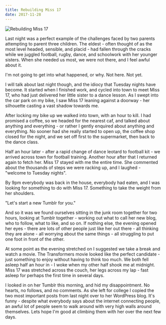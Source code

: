 ```yaml
---
title: Rebuilding Miss 17
date: 2017-11-28
---
```


![Rebuilding Miss 17](https://source.unsplash.com/DWyRC2juMgs/1600x900)

Last night was a perfect example of the challenges faced by two parents attempting to parent three children. The eldest - often thought of as the most level headed, sensible, and placid - had fallen through the cracks while we juggled football, rugby, dance, and schoolwork with her younger sisters. When she needed us most, we were not there, and I feel awful about it.

I'm not going to get into what happened, or why. Not here. Not yet.

I will talk about last night though, and the idiocy that Tuesday nights have become. It started when I finished work, and cycled into town to meet Miss 17, who had just delivered her little sister to a dance lesson. As I swept into the car park on my bike, I saw Miss 17 leaning against a doorway - her silhouette casting a vast shadow towards me.

After locking my bike up we walked into town, with an hour to kill. I had promised a coffee, so we headed for the nearest caf, and talked about anything and everything - or rather I gently enquired about anything and everything. No sooner had she really started to open up, the coffee shop closed for the night, and we set off first to the supermarket, then back to the dance class.

Half an hour later - after a rapid change of dance leotard to football kit - we arrived across town for football training. Another hour after that I returned again to fetch her. Miss 17 stayed with me the entire time. She commented about the thousands of steps we were racking up, and I laughed - "welcome to Tuesday nights".

By 9pm everybody was back in the house, everybody had eaten, and I was looking for something to do with Miss 17. Something to take the weight from her shoulders.

"Let's start a new Tumblr for you."

And so it was we found ourselves sitting in the junk room together for two hours, looking at Tumblr together - working out what to call her new blog, who to follow, what to like, and so on. If nothing else, the evening opened her eyes - there are lots of other people just like her out there - all thinking they are alone - all worrying about the same things - all struggling to put one foot in front of the other.

At some point as the evening stretched on I suggested we take a break and watch a movie. The Transformers movie looked like the perfect candidate - just something to enjoy without having to think too much. We both fell asleep half an hour in - I woke when my other half shook me at midnight. Miss 17 was stretched across the couch, her legs across my lap - fast asleep for perhaps the first time in several days.

I looked in on her Tumblr this morning, and hid my disappointment. No hearts, no follows, and no comments. As she left for college I copied the two most important posts from last night over to her WordPress blog. It's funny - despite what everybody says about the internet connecting people, an awful lot of people seem to walk around with very high walls around themselves. Lets hope I'm good at climbing them with her over the next few days.